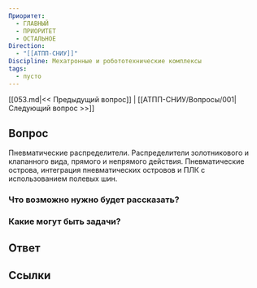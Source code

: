 ```yaml
---
Приоритет:
  - ГЛАВНЫЙ
  - ПРИОРИТЕТ
  - ОСТАЛЬНОЕ
Direction:
  - "[[АТПП-СНИУ]]" 
Discipline: Мехатронные и робототехнические комплексы 
tags:
  - пусто
---
```

[[053.md|<< Предыдущий вопрос]] | [[АТПП-СНИУ/Вопросы/001|Следующий вопрос >>]]
## Вопрос

Пневматические распределители. Распределители золотникового и клапанного вида, прямого и непрямого действия. Пневматические острова, интеграция пневматических островов и ПЛК с использованием полевых шин.

### Что возможно нужно будет рассказать?

### Какие могут быть задачи?

## Ответ

## Ссылки
